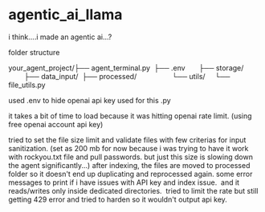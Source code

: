# agentic_ai_llama
i think....i made an agentic ai...?


folder structure

your_agent_project/├── agent_terminal.py 
├── .env      
├── storage/                 
├── data_input/ 
├── processed/                 
└── utils/
    └── file_utils.py       

used .env to hide openai api key used for this .py

it takes a bit of time to load because it was hitting openai rate limit. (using free openai account api key)


tried to set the file size limit and validate files with few criterias for input sanitization. (set as 200 mb for now because i was trying to have it work with rockyou.txt file and pull passwords. but just this size is slowing down the agent significantly...)
after indexing, the files are moved to processed folder so it doesn't end up duplicating and reprocessed again.
some error messages to print if i have issues with API key and index issue. 
and it reads/writes only inside dedicated directories. 
tried to limit the rate but still getting 429 error
and tried to harden so it wouldn't output api key.
